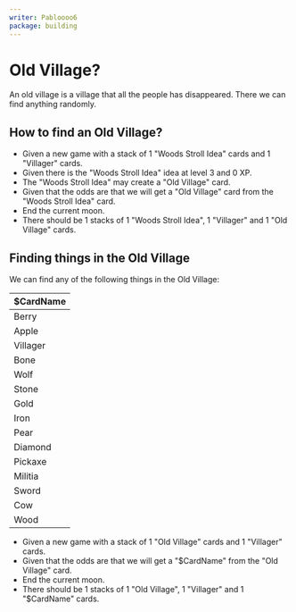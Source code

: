 ```yaml
---
writer: Pabloooo6
package: building
---
```


# Old Village?

An old village is a village that all the people has disappeared.
There we can find anything randomly.

## How to find an Old Village?

 * Given a new game with a stack of 1 "Woods Stroll Idea" cards and 1 "Villager" cards.
 * Given there is the "Woods Stroll Idea" idea at level 3 and 0 XP.
 * The "Woods Stroll Idea" may create a "Old Village" card.
 * Given that the odds are that we will get a "Old Village" card from the "Woods Stroll Idea" card.
 * End the current moon.
 * There should be 1 stacks of 1 "Woods Stroll Idea", 1 "Villager" and 1 "Old Village" cards.

## Finding things in the Old Village

We can find any of the following things in the Old Village:

| $CardName |
|-----------|
| Berry     |
| Apple     |
| Villager  |
| Bone      |
| Wolf      |
| Stone     |
| Gold      |
| Iron      |
| Pear      |
| Diamond   |
| Pickaxe   |
| Militia   |
| Sword     |
| Cow       |
| Wood      |

 * Given a new game with a stack of 1 "Old Village" cards and 1 "Villager" cards.
 * Given that the odds are that we will get a "$CardName" from the "Old Village" card.
 * End the current moon.
 * There should be 1 stacks of 1 "Old Village", 1 "Villager" and 1 "$CardName" cards.
